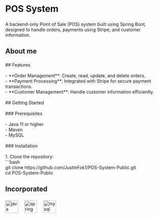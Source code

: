 <h1 align="left">POS System</h1>

###

<p align="left">A backend-only Point of Sale (POS) system built using Spring Boot, designed to handle orders, payments using Stripe, and customer information.</p>

###

<h2 align="left">About me</h2>

###

<p align="left">## Features<br><br>- **Order Management**: Create, read, update, and delete orders.<br>- **Payment Processing**: Integrated with Stripe for secure payment transactions.<br>- **Customer Management**: Handle customer information efficiently.<br><br>## Getting Started<br><br>
### Prerequisites<br><br>- Java 11 or higher<br>- Maven<br>- MySQL<br><br>
### Installation<br><br>1. Clone the repository:<br>   ```bash<br>   git clone https://github.com/JustinFok1/POS-System-Public.git<br>   cd POS-System-Public</p>

###

<h2 align="left">Incorporated</h2>

###

<div align="left">
  <img src="https://cdn.jsdelivr.net/gh/devicons/devicon/icons/java/java-original.svg" height="40" alt="java logo"  />
  <img width="12" />
  <img src="https://cdn.jsdelivr.net/gh/devicons/devicon/icons/spring/spring-original.svg" height="40" alt="spring logo"  />
  <img width="12" />
  <img src="https://cdn.jsdelivr.net/gh/devicons/devicon/icons/mysql/mysql-original.svg" height="40" alt="mysql logo"  />
</div>

###
